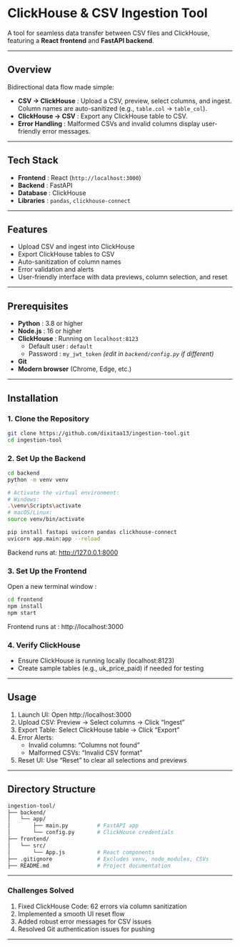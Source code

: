 # ClickHouse & CSV Ingestion Tool

A tool for seamless data transfer between CSV files and ClickHouse, featuring a **React frontend** and **FastAPI backend**.

---

## Overview

Bidirectional data flow made simple:

- **CSV → ClickHouse** : Upload a CSV, preview, select columns, and ingest. Column names are auto-sanitized (e.g., `table.col` → `table_col`).
- **ClickHouse → CSV** : Export any ClickHouse table to CSV.
- **Error Handling** : Malformed CSVs and invalid columns display user-friendly error messages.

---

## Tech Stack

- **Frontend** : React (`http://localhost:3000`)
- **Backend** : FastAPI
- **Database** : ClickHouse
- **Libraries** : `pandas`, `clickhouse-connect`

---

## Features

- Upload CSV and ingest into ClickHouse
- Export ClickHouse tables to CSV
- Auto-sanitization of column names
- Error validation and alerts
- User-friendly interface with data previews, column selection, and reset

---

##  Prerequisites

- **Python** : 3.8 or higher  
- **Node.js** : 16 or higher  
- **ClickHouse** : Running on `localhost:8123`  
  - Default user : `default`  
  - Password : `my_jwt_token` *(edit in `backend/config.py` if different)*  
- **Git**
- **Modern browser** (Chrome, Edge, etc.)

---

## Installation

### 1. Clone the Repository

```bash
git clone https://github.com/dixitaa13/ingestion-tool.git
cd ingestion-tool
```

### 2. Set Up the Backend

```bash 
cd backend
python -m venv venv

# Activate the virtual environment:
# Windows:
.\venv\Scripts\activate
# macOS/Linux:
source venv/bin/activate

pip install fastapi uvicorn pandas clickhouse-connect
uvicorn app.main:app --reload
```
Backend runs at: http://127.0.0.1:8000

### 3. Set Up the Frontend
Open a new terminal window :
```bash
cd frontend
npm install
npm start
```
Frontend runs at : http://localhost:3000

### 4. Verify ClickHouse
- Ensure ClickHouse is running locally (localhost:8123)
- Create sample tables (e.g., uk_price_paid) if needed for testing

---

## Usage
1. Launch UI: Open http://localhost:3000
2. Upload CSV: Preview → Select columns → Click “Ingest”
3. Export Table: Select ClickHouse table → Click “Export”
4. Error Alerts:
    - Invalid columns: “Columns not found”
    - Malformed CSVs: “Invalid CSV format”
5. Reset UI: Use “Reset” to clear all selections and previews

---

## Directory Structure

```bash
ingestion-tool/
├── backend/
│   └── app/
│       ├── main.py         # FastAPI app
│       └── config.py       # ClickHouse credentials
├── frontend/
│   └── src/
│       └── App.js          # React components
├── .gitignore              # Excludes venv, node_modules, CSVs
├── README.md               # Project documentation
```

---

### Challenges Solved
1. Fixed ClickHouse Code: 62 errors via column sanitization
2. Implemented a smooth UI reset flow
3. Added robust error messages for CSV issues
4. Resolved Git authentication issues for pushing

---